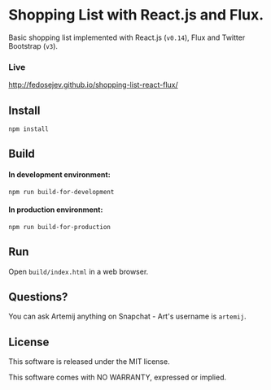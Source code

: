 # Shopping List with React.js and Flux.

Basic shopping list implemented with React.js (`v0.14`), Flux and Twitter Bootstrap (`v3`).

### Live

http://fedosejev.github.io/shopping-list-react-flux/

## Install

`npm install`

## Build

#### In development environment:

`npm run build-for-development`

#### In production environment:

`npm run build-for-production`

## Run

Open `build/index.html` in a web browser.

## Questions?

You can ask Artemij anything on Snapchat - Art's username is `artemij`.

## License

This software is released under the MIT license.

This software comes with NO WARRANTY, expressed or implied.
